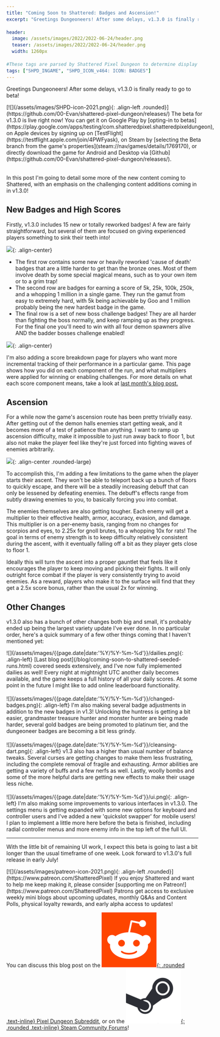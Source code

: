 ```yaml
---
title: "Coming Soon to Shattered: Badges and Ascension!"
excerpt: "Greetings Dungeoneers! After some delays, v1.3.0 is finally ready to go to beta! In this post I'm going to detail some more of the new content coming to Shattered, with an emphasis on the challenging content additions coming in in v1.3.0!"

header:
  image: /assets/images/2022/2022-06-24/header.png
  teaser: /assets/images/2022/2022-06-24/header.png
  width: 1260px

#These tags are parsed by Shattered Pixel Dungeon to determine display in its news feed
tags: ["SHPD_INGAME", "SHPD_ICON_v464: ICON: BADGES"]
---
```


Greetings Dungeoneers! After some delays, v1.3.0 is finally ready to go to beta!

<div markdown="1" style="display: inline-block; margin-bottom: 1.3em;">
[![](/assets/images/SHPD-icon-2021.png){: .align-left .rounded}](https://github.com/00-Evan/shattered-pixel-dungeon/releases/) The beta for v1.3.0 is live right now! You can get it on Google Play by [opting-in to betas](https://play.google.com/apps/testing/com.shatteredpixel.shatteredpixeldungeon), on Apple devices by signing up on [TestFlight](https://testflight.apple.com/join/4PWFyask), on Steam by [selecting the Beta branch from the game's properties](steam://nav/games/details/1769170), or directly download the game for Android and Desktop via [Github](https://github.com/00-Evan/shattered-pixel-dungeon/releases/).
</div>

In this post I'm going to detail some more of the new content coming to Shattered, with an emphasis on the challenging content additions coming in in v1.3.0!

## New Badges and High Scores

Firstly, v1.3.0 includes 15 new or totally reworked badges! A few are fairly straightforward, but several of them are focused on giving experienced players something to sink their teeth into!

![](/assets/images/{{page.date|date:'%Y/%Y-%m-%d'}}/new-badges.png){: .align-center}

- The first row contains some new or heavily reworked 'cause of death' badges that are a little harder to get than the bronze ones. Most of them involve death by some special magical means, such as to your own item or to a grim trap!
- The second row are badges for earning a score of 5k, 25k, 100k, 250k, and a whopping 1 million in a single game. They run the gamut from easy to extremely hard, with 5k being achievable by Goo and 1 million probably being the new hardest badge in the game.
- The final row is a set of new boss challenge badges! They are all harder than fighting the boss normally, and keep ramping up as they progress. For the final one you'll need to win with all four demon spawners alive AND the badder bosses challenge enabled!

![](/assets/images/{{page.date|date:'%Y/%Y-%m-%d'}}/score.png){: .align-center}

I'm also adding a score breakdown page for players who want more incremental tracking of their performance in a particular game. This page shows how you did on each component of the run, and what multipliers were applied for winning or enabling challenges. For more details on what each score component means, take a look at [last month's blog post.](/blog/coming-soon-to-shattered-seeded-runs.html)

## Ascension

For a while now the game's ascension route has been pretty trivially easy. After getting out of the demon halls enemies start getting weak, and it becomes more of a test of patience than anything. I want to ramp up ascension difficulty, make it impossible to just run away back to floor 1, but also not make the player feel like they're just forced into fighting waves of enemies arbitrarily.

![](/assets/images/{{page.date|date:'%Y/%Y-%m-%d'}}/amulet.png){: .align-center .rounded-large}

To accomplish this, I'm adding a few limitations to the game when the player starts their ascent. They won't be able to teleport back up a bunch of floors to quickly escape, and there will be a steadily increasing debuff that can only be lessened by defeating enemies. The debuff's effects range from subtly drawing enemies to you, to basically forcing you into combat.

The enemies themselves are also getting tougher. Each enemy will get a multiplier to their effective health, armor, accuracy, evasion, and damage. This multiplier is on a per-enemy basis, ranging from no changes for scorpios and eyes, to 2.25x for gnoll brutes, to a whopping 10x for rats! The goal in terms of enemy strength is to keep difficulty relatively consistent during the ascent, with it eventually falling off a bit as they player gets close to floor 1.

Ideally this will turn the ascent into a proper gauntlet that feels like it encourages the player to keep moving and picking their fights. It will only outright force combat if the player is very consistently trying to avoid enemies. As a reward, players who make it to the surface will find that they get a 2.5x score bonus, rather than the usual 2x for winning.

## Other Changes

v1.3.0 also has a bunch of other changes both big and small, it's probably ended up being the largest variety update I've ever done. In no particular order, here's a quick summary of a few other things coming that I haven't mentioned yet:

<div markdown="1" style="display: inline-block; margin-bottom: 1.3em;">
![](/assets/images/{{page.date|date:'%Y/%Y-%m-%d'}}/dailies.png){: .align-left}
[Last blog post](/blog/coming-soon-to-shattered-seeded-runs.html) covered seeds extensively, and I've now fully implemented dailies as well! Every night at mightnight UTC another daily becomes available, and the game keeps a full history of all your daily scores. At some point in the future I might like to add online leaderboard functionality.
</div>

<div markdown="1" style="display: inline-block; margin-bottom: 1.3em;">
![](/assets/images/{{page.date|date:'%Y/%Y-%m-%d'}}/changed-badges.png){: .align-left}
I'm also making several badge adjustments in addition to the new badges in v1.3! Unlocking the huntress is getting a bit easier, grandmaster treasure hunter and monster hunter are being made harder, several gold badges are being promoted to platinum tier, and the dungeoneer badges are becoming a bit less grindy.
</div>

<div markdown="1" style="display: inline-block; margin-bottom: 1.3em;">
![](/assets/images/{{page.date|date:'%Y/%Y-%m-%d'}}/cleansing-dart.png){: .align-left}
v1.3 also has a higher than usual number of balance tweaks. Several curses are getting changes to make them less frustrating, including the complete removal of fragile and exhausting. Armor abilities are getting a variety of buffs and a few nerfs as well. Lastly, woolly bombs and some of the more helpful darts are getting new effects to make their usage less niche.
</div>

<div markdown="1" style="display: inline-block;">
![](/assets/images/{{page.date|date:'%Y/%Y-%m-%d'}}/ui.png){: .align-left}
I'm also making some improvements to various interfaces in v1.3.0. The settings menu is getting expanded with some new options for keyboard and controller users and I've added a new 'quickslot swapper' for mobile users! I plan to implement a little more here before the beta is finished, including radial controller menus and more enemy info in the top left of the full UI.
</div>

---

With the little bit of remaining UI work, I expect this beta is going to last a bit longer than the usual timeframe of one week. Look forward to v1.3.0's full release in early July!

<div markdown="1" style="display: inline-block;">
[![](/assets/images/patreon-icon-2021.png){: .align-left .rounded}](https://www.patreon.com/ShatteredPixel) If you enjoy Shattered and want to help me keep making it, please consider [supporting me on Patreon!](https://www.patreon.com/ShatteredPixel) Patrons get access to exclusive weekly mini blogs about upcoming updates, monthly Q&As and Content Polls, physical loyalty rewards, and early alpha access to updates!
</div>

You can discuss this blog post on the [![](/assets/images/reddit-icon.png){: .rounded .text-inline} Pixel Dungeon Subreddit](https://www.reddit.com/r/PixelDungeon/comments/vjvkbp/), or on the [![](/assets/images/steam-icon.png){: .rounded .text-inline} Steam Community Forums](https://steamcommunity.com/app/1769170/eventcomments/3415432674392137853)!
